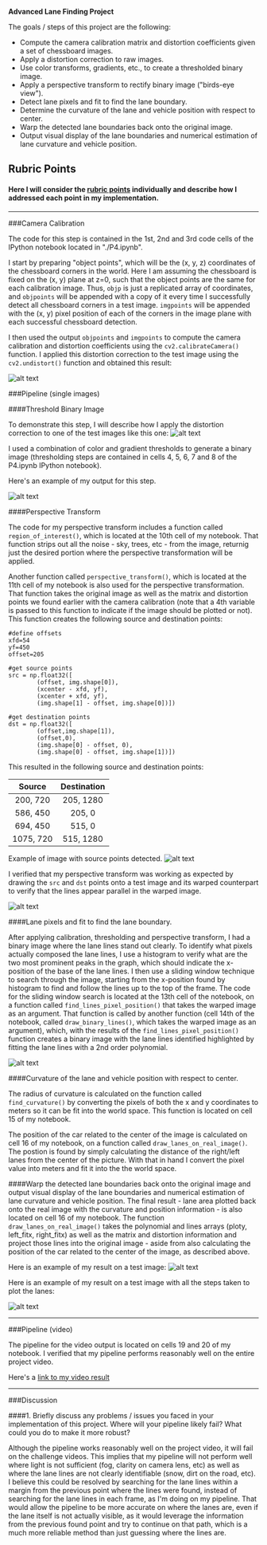 **Advanced Lane Finding Project**

The goals / steps of this project are the following:

* Compute the camera calibration matrix and distortion coefficients given a set of chessboard images.
* Apply a distortion correction to raw images.
* Use color transforms, gradients, etc., to create a thresholded binary image.
* Apply a perspective transform to rectify binary image ("birds-eye view").
* Detect lane pixels and fit to find the lane boundary.
* Determine the curvature of the lane and vehicle position with respect to center.
* Warp the detected lane boundaries back onto the original image.
* Output visual display of the lane boundaries and numerical estimation of lane curvature and vehicle position.

[//]: # (Image References)

[image1]: ./output_images/undistort_image.png "Undistorted"
[image2]: ./output_images/original_threshold_image.png "Original"
[image3]: ./output_images/thresholded_binary_image.png "Thresholded Binary"
[image4]: ./output_images/image_with_source_points.png "Source Points"
[image5]: ./output_images/perspective_transformed_image.png "Perspective Transform"
[image6]: ./output_images/binary_lines.png "Binary Lines"
[image7]: ./output_images/final_result.png "Final Result"
[image8]: ./output_images/final_result_complete.png "Final Resul Step-by-Step"
[video1]: ./project_results_video.mp4 "Video"

## Rubric Points
#### Here I will consider the [rubric points](https://review.udacity.com/#!/rubrics/571/view) individually and describe how I addressed each point in my implementation. 
---

###Camera Calibration

The code for this step is contained in the 1st, 2nd and 3rd code cells of the IPython notebook located in "./P4.ipynb".  

I start by preparing "object points", which will be the (x, y, z) coordinates of the chessboard corners in the world. Here I am assuming the chessboard is fixed on the (x, y) plane at z=0, such that the object points are the same for each calibration image.  Thus, `objp` is just a replicated array of coordinates, and `objpoints` will be appended with a copy of it every time I successfully detect all chessboard corners in a test image.  `imgpoints` will be appended with the (x, y) pixel position of each of the corners in the image plane with each successful chessboard detection.  

I then used the output `objpoints` and `imgpoints` to compute the camera calibration and distortion coefficients using the `cv2.calibrateCamera()` function.  I applied this distortion correction to the test image using the `cv2.undistort()` function and obtained this result: 

![alt text][image1]

###Pipeline (single images)

####Threshold Binary Image

To demonstrate this step, I will describe how I apply the distortion correction to one of the test images like this one:
![alt text][image2]

I used a combination of color and gradient thresholds to generate a binary image (thresholding steps are contained in cells 4, 5, 6, 7 and 8 of the P4.ipynb IPython notebook).  

Here's an example of my output for this step.

![alt text][image3]

####Perspective Transform

The code for my perspective transform includes a function called `region_of_interest()`, which is located at the 10th cell of my notebook. That function strips out all the noise - sky, trees, etc - from the image, returnig just the desired portion where the perspective transformation will be applied. 

Another function called `perspective_transform()`, which is located at the 11th cell of my notebook is also used for the perspective transformation. That function takes the original image as well as the matrix and distortion points we found earlier with the camera calibration (note that a 4th variable is passed to this function to indicate if the image should be plotted or not). This function creates the following source and destination points:

```
#define offsets
xfd=54
yf=450
offset=205

#get source points
src = np.float32([
        (offset, img.shape[0]),
        (xcenter - xfd, yf),
        (xcenter + xfd, yf),
        (img.shape[1] - offset, img.shape[0])])

#get destination points
dst = np.float32([
        (offset,img.shape[1]),
        (offset,0),
        (img.shape[0] - offset, 0),
        (img.shape[0] - offset, img.shape[1])])
```

This resulted in the following source and destination points:

| Source        | Destination   | 
|:-------------:|:-------------:| 
| 200, 720      | 205, 1280        | 
| 586, 450      | 205, 0      |
| 694, 450     | 515, 0      |
| 1075, 720      | 515, 1280        |

Example of image with source points detected.
![alt text][image4]

I verified that my perspective transform was working as expected by drawing the `src` and `dst` points onto a test image and its warped counterpart to verify that the lines appear parallel in the warped image.

![alt text][image5]

####Lane pixels and fit to find the lane boundary.

After applying calibration, thresholding and perspective transform, I had a binary image where the lane lines stand out clearly. To identify what pixels actually composed the lane lines, I use a histogram to verify what are the two most prominent peaks in the graph, which should indicate the x-position of the base of the lane lines. I then use a sliding window technique to search through the image,  starting from the x-position found by histogram to find and follow the lines up to the top of the frame. The code for the sliding window search is located at the 13th cell of the notebook, on a function called `find_lines_pixel_position()` that takes the warped image as an argument. That function is called by another function (cell 14th of the notebook, called `draw_binary_lines()`, which takes the warped image as an argument), which, with the results of the `find_lines_pixel_position()` function creates a binary image with the lane lines identified highlighted by fitting the lane lines with a 2nd order polynomial.

![alt text][image6]

####Curvature of the lane and vehicle position with respect to center.

The radius of curvature is calculated on the function called `find_curvature()` by converting the pixels of both the x and y coordinates to meters so it can be fit into the world space. This function is located on cell 15 of my notebook.

The position of the car related to the center of the image is calculated on cell 16 of my notebook, on a function called `draw_lanes_on_real_image()`. The postion is found by simply calculating the distance of the right/left lanes from the center of the picture. With that in hand I convert the pixel value into meters and fit it into the the world space.

####Warp the detected lane boundaries back onto the original image and output visual display of the lane boundaries and numerical estimation of lane curvature and vehicle position.
The final result - lane area plotted back onto the real image with the curvature and position information - is also located on cell 16 of my notebook. The function `draw_lanes_on_real_image()` takes the polynomial and lines arrays (ploty, left_fitx, right_fitx) as well as the matrix and distortion information and project those lines into the original image - aside from also calculating the position of the car related to the center of the image, as described above.

Here is an example of my result on a test image:
![alt text][image7]

Here is an example of my result on a test image with all the steps taken to plot the lanes:

![alt text][image8]

---

###Pipeline (video)

The pipeline for the video output is located on cells 19 and 20 of my notebook. I verified that my pipeline performs reasonably well on the entire project video.

Here's a [link to my video result](./project_results_video.mp4)

---

###Discussion

####1. Briefly discuss any problems / issues you faced in your implementation of this project.  Where will your pipeline likely fail?  What could you do to make it more robust?

Although the pipeline works reasonably well on the project video, it will fail on the challenge videos. This implies that my pipeline will not perform well where light is not sufficient (fog, clarity on camera lens, etc) as well as where the lane lines are not clearly identifiable (snow, dirt on the road, etc). I believe this could be resolved by searching for the lane lines within a margin from the previous point where the lines were found, instead of searching for the lane lines in each frame, as I'm doing on my pipeline. That would allow the pipeline to be more accurate on where the lanes are, even if the lane itself is not actually visible, as it would leverage the information from the previous found point and try to continue on that path, which is a much more reliable method than just guessing where the lines are.    

